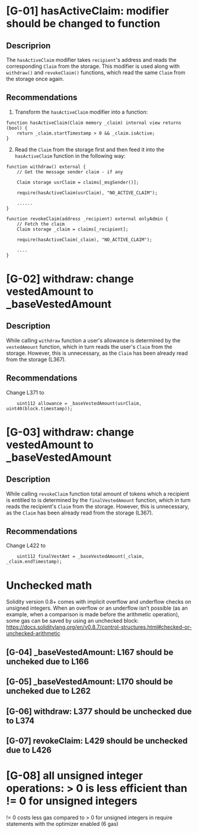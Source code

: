 # [G-01] hasActiveClaim: modifier should be changed to function

## Descriprion

The `hasActiveClaim` modifier takes `recipient`'s address and reads the corresponding `Claim` from the storage. This modifier is used along with `withdraw()` and `revokeClaim()` functions, which read the same `Claim` from the storage once again.

## Recommendations

1. Transform the `hasActiveClaim` modifier into a function:

```
function hasActiveClaim(Claim memory _claim) internal view returns (bool) {
    return _claim.startTimestamp > 0 && _claim.isActive;
}
```

2. Read the `Claim` from the storage first and then feed it into the `hasActiveClaim` function in the following way:

```
function withdraw() external {
    // Get the message sender claim - if any

    Claim storage usrClaim = claims[_msgSender()];

    require(hasActiveClaim(usrClaim), "NO_ACTIVE_CLAIM");

    ......
}
```

```
function revokeClaim(address _recipient) external onlyAdmin {
    // Fetch the claim
    Claim storage _claim = claims[_recipient];

    require(hasActiveClaim(_claim), "NO_ACTIVE_CLAIM");

    ....
}
```

# [G-02] withdraw: change vestedAmount to \_baseVestedAmount

## Description

While calling `withdraw` function a user's allowance is determined by the `vestedAmount` function, which in turn reads the user's `Claim` from the storage. However, this is unnecessary, as the `Claim` has been already read from the storage (L367).

## Recommendations

Change L371 to

```
    uint112 allowance = _baseVestedAmount(usrClaim, uint40(block.timestamp));
```

# [G-03] withdraw: change vestedAmount to \_baseVestedAmount

## Description

While calling `revokeClaim` function total amount of tokens which a recipient is entitled to is determined by the `finalVestedAmount` function, which in turn reads the recipient's `Claim` from the storage. However, this is unnecessary, as the `Claim` has been already read from the storage (L367).

## Recommendations

Change L422 to

```
    uint112 finalVestAmt = _baseVestedAmount(_claim, _claim.endTimestamp);
```

# Unchecked math

Solidity version 0.8+ comes with implicit overflow and underflow checks on unsigned integers. When an overflow or an underflow isn’t possible (as an example, when a comparison is made before the arithmetic operation), some gas can be saved by using an unchecked block: https://docs.soliditylang.org/en/v0.8.7/control-structures.html#checked-or-unchecked-arithmetic

## [G-04] \_baseVestedAmount: L167 should be uncheked due to L166

## [G-05] \_baseVestedAmount: L170 should be uncheked due to L262

## [G-06] withdraw: L377 should be unchecked due to L374

## [G-07] revokeClaim: L429 should be unchecked due to L426

# [G-08] all unsigned integer operations: > 0 is less efficient than != 0 for unsigned integers

!= 0 costs less gas compared to > 0 for unsigned integers in require statements with the optimizer enabled (6 gas)
